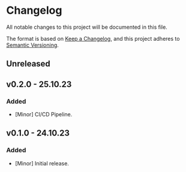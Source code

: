 # Changelog
All notable changes to this project will be documented in this file.

The format is based on [Keep a Changelog](https://keepachangelog.com/en/1.0.0/),
and this project adheres to [Semantic Versioning](https://semver.org/spec/v2.0.0.html).

## Unreleased

## v0.2.0 - 25.10.23
### Added
- [Minor] CI/CD Pipeline.

## v0.1.0 - 24.10.23
### Added
- [Minor] Initial release.
